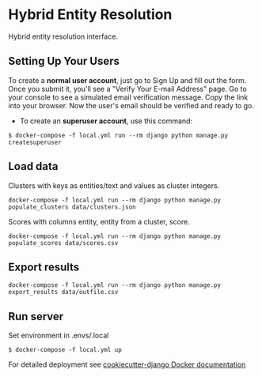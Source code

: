# Hybrid Entity Resolution

Hybrid entity resolution interface.


## Setting Up Your Users

To create a **normal user account**, just go to Sign Up and fill out the form. Once you submit it, you'll see a "Verify Your E-mail Address" page. Go to your console to see a simulated email verification message. Copy the link into your browser. Now the user's email should be verified and ready to go.

* To create an **superuser account**, use this command:

```
$ docker-compose -f local.yml run --rm django python manage.py createsuperuser
```

## Load data

Clusters with keys as entities/text and values as cluster integers.

```
docker-compose -f local.yml run --rm django python manage.py populate_clusters data/clusters.json
```


Scores with columns entity, entity from a cluster, score.

```
docker-compose -f local.yml run --rm django python manage.py populate_scores data/scores.csv
```


## Export results

```
docker-compose -f local.yml run --rm django python manage.py export_results data/outfile.csv
```


## Run server

Set environment in .envs/.local

```
$ docker-compose -f local.yml up
```


For detailed deployment see [cookiecutter-django Docker documentation](http://cookiecutter-django.readthedocs.io/en/latest/deployment-with-docker.html)
